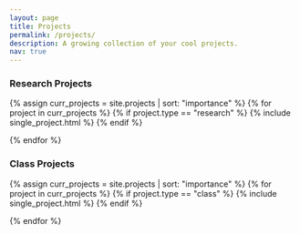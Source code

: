 ```yaml
---
layout: page
title: Projects
permalink: /projects/
description: A growing collection of your cool projects.
nav: true
---
```


<h3>Research Projects</h3>
<div class="projects grid">


  {% assign curr_projects = site.projects | sort: "importance" %}
  {% for project in curr_projects %}
    {% if project.type == "research" %}
        {% include single_project.html %}
    {% endif %}
    
  {% endfor %}

</div>



<h3>Class Projects</h3>

<div class="projects grid">
{% assign curr_projects = site.projects | sort: "importance" %}
  {% for project in curr_projects %}
    {% if project.type == "class" %}
        {% include single_project.html %}
    {% endif %}
    
  {% endfor %}

</div>


